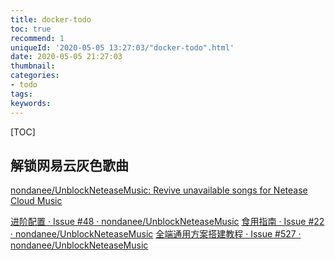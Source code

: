 ```yaml
---
title: docker-todo
toc: true
recommend: 1
uniqueId: '2020-05-05 13:27:03/"docker-todo".html'
date: 2020-05-05 21:27:03
thumbnail:
categories:
- todo
tags:
keywords:
---
```


[TOC]

<!--more-->



## 解锁网易云灰色歌曲

[nondanee/UnblockNeteaseMusic: Revive unavailable songs for Netease Cloud Music](https://github.com/nondanee/UnblockNeteaseMusic)

[进阶配置 · Issue #48 · nondanee/UnblockNeteaseMusic](https://github.com/nondanee/UnblockNeteaseMusic/issues/48)
[食用指南 · Issue #22 · nondanee/UnblockNeteaseMusic](https://github.com/nondanee/UnblockNeteaseMusic/issues/22)
[全端通用方案搭建教程 · Issue #527 · nondanee/UnblockNeteaseMusic](https://github.com/nondanee/UnblockNeteaseMusic/issues/527)
